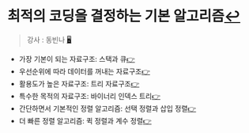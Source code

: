 # 최적의 코딩을 결정하는 기본 알고리즘[↩](../coding_test)
> 강사 : 동빈나 [🖥](https://github.com/ndb796/python-for-coding-test)

* 가장 기본이 되는 자료구조: 스택과 큐[👉](./1_stack&queue.md)
* 우선순위에 따라 데이터를 꺼내는 자료구조[👉](./2_priority_queue.md)
* 활용도가 높은 자료구조: 트리 자료구조[👉](./3_tree.md)
* 특수한 목적의 자료구조: 바이너리 인덱스 트리[👉](./4_binary_index_tree.md)
* 간단하면서 기본적인 정렬 알고리즘: 선택 정렬과 삽입 정렬[👉](./5_sorting_algorithm.md)
* 더 빠른 정렬 알고리즘: 퀵 정렬과 계수 정렬[👉](./6_quick_sort&count_sort.md)
